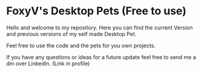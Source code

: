 # FoxyV's Desktop Pets (Free to use)

Hello and welcome to my repository. 
Here you can find the current Version and previous versions of my self made Desktop Pet.

Feel free to use the code and the pets for you own projects.

If you have any questions or ideas for a future update feel free to send me a dm over LinkedIn.
(Link in profile)
